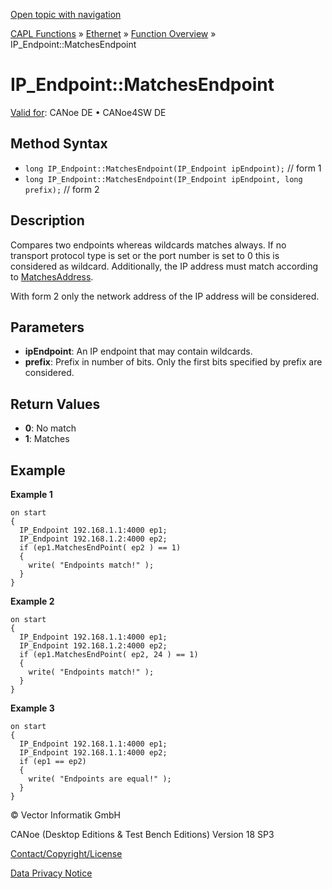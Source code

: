 [Open topic with navigation](../../../../../CANoeDEFamily.htm#Topics/CAPLFunctions/IP/Methods/CAPLfunctionMatchesEndpoint.md)

[CAPL Functions](../../CAPLfunctions.md) » [Ethernet](../CAPLEthernetStartPage.md) » [Function Overview](../CAPLfunctionsIPOverview.md) » IP_Endpoint::MatchesEndpoint

# IP_Endpoint::MatchesEndpoint

[Valid for](../../../Shared/FeatureAvailability.md): CANoe DE • CANoe4SW DE

## Method Syntax

- `long IP_Endpoint::MatchesEndpoint(IP_Endpoint ipEndpoint);` // form 1
- `long IP_Endpoint::MatchesEndpoint(IP_Endpoint ipEndpoint, long prefix);` // form 2

## Description

Compares two endpoints whereas wildcards matches always. If no transport protocol type is set or the port number is set to 0 this is considered as wildcard. Additionally, the IP address must match according to [MatchesAddress](CAPLfunctionMatchesAddress.md).

With form 2 only the network address of the IP address will be considered.

## Parameters

- **ipEndpoint**: An IP endpoint that may contain wildcards.
- **prefix**: Prefix in number of bits. Only the first bits specified by prefix are considered.

## Return Values

- **0**: No match
- **1**: Matches

## Example

**Example 1**

```plaintext
on start
{
  IP_Endpoint 192.168.1.1:4000 ep1;
  IP_Endpoint 192.168.1.2:4000 ep2;
  if (ep1.MatchesEndPoint( ep2 ) == 1)
  {
    write( "Endpoints match!" );
  }
}
```

**Example 2**

```plaintext
on start
{
  IP_Endpoint 192.168.1.1:4000 ep1;
  IP_Endpoint 192.168.1.2:4000 ep2;
  if (ep1.MatchesEndPoint( ep2, 24 ) == 1)
  {
    write( "Endpoints match!" );
  }
}
```

**Example 3**

```plaintext
on start
{
  IP_Endpoint 192.168.1.1:4000 ep1;
  IP_Endpoint 192.168.1.1:4000 ep2;
  if (ep1 == ep2)
  {
    write( "Endpoints are equal!" );
  }
}
```

© Vector Informatik GmbH

CANoe (Desktop Editions & Test Bench Editions) Version 18 SP3

[Contact/Copyright/License](../../../Shared/ContactCopyrightLicense.md)

[Data Privacy Notice](https://www.vector.com/int/en/company/get-info/privacy-policy/)
